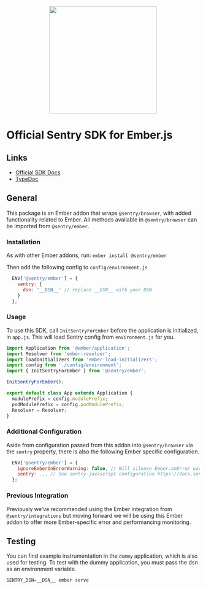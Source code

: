 <p align="center">
  <a href="https://sentry.io" target="_blank" align="center">
    <img src="https://sentry-brand.storage.googleapis.com/sentry-logo-black.png" width="280">
  </a>
  <br />
</p>

# Official Sentry SDK for Ember.js

## Links

- [Official SDK Docs](https://docs.sentry.io/quickstart/)
- [TypeDoc](http://getsentry.github.io/sentry-javascript/)

## General

This package is an Ember addon that wraps `@sentry/browser`, with added functionality related to Ember. All methods available in
`@sentry/browser` can be imported from `@sentry/ember`.

### Installation

As with other Ember addons, run:
`ember install @sentry/ember`

Then add the following config to `config/environment.js`

```javascript
  ENV['@sentry/ember'] = {
    sentry: {
      dsn: '__DSN__' // replace __DSN__ with your DSN
    }
  };
```

### Usage

To use this SDK, call `InitSentryForEmber` before the application is initialized, in `app.js`. This will load Sentry config from `environment.js` for you.

```javascript
import Application from '@ember/application';
import Resolver from 'ember-resolver';
import loadInitializers from 'ember-load-initializers';
import config from './config/environment';
import { InitSentryForEmber } from '@sentry/ember';

InitSentryForEmber();

export default class App extends Application {
  modulePrefix = config.modulePrefix;
  podModulePrefix = config.podModulePrefix;
  Resolver = Resolver;
}
```

### Additional Configuration

Aside from configuration passed from this addon into `@sentry/browser` via the `sentry` property, there is also the following Ember specific configuration.

```javascript
  ENV['@sentry/ember'] = {
    ignoreEmberOnErrorWarning: false, // Will silence Ember.onError warning without the need of using Ember debugging tools. False by default.
    sentry: ... // See sentry-javascript configuration https://docs.sentry.io/error-reporting/configuration/?platform=javascript
  };
```

### Previous Integration

Previously we've recommended using the Ember integration from `@sentry/integrations` but moving forward we will be using
this Ember addon to offer more Ember-specific error and performancing monitoring.

## Testing

You can find example instrumentation in the `dummy` application, which is also used for testing. To test with the dummy
application, you must pass the dsn as an environment variable.

```javascript
SENTRY_DSN=__DSN__ ember serve
```
